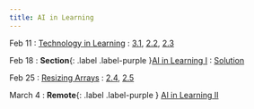 ```yaml
---
title: AI in Learning
---
```


Feb 11
: [Technology in Learning](#)
  : [3.1](#), [2.2](#), [2.3](#)

Feb 18
: **Section**{: .label .label-purple }[AI in Learning I](#)
  : [Solution](#)

Feb 25
: [Resizing Arrays](#)
  : [2.4](#), [2.5](#)

March 4
: **Remote**{: .label .label-purple } [AI in Learning II](#)

<!-- March 11
: [Runtime Analysis](#)
  : [8.1](#), [8.2](#), [8.3](#), [8.4](#)
: **HW 2 due**{: .label .label-red }
 -->